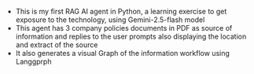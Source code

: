 * This is my first RAG AI agent in Python, a learning exercise to get exposure to the technology, using Gemini-2.5-flash model
* This agent has 3 company policies documents in PDF as source of information and replies to the user prompts also displaying the location and extract of the source
* It also generates a visual Graph of the information workflow using Langgprph

